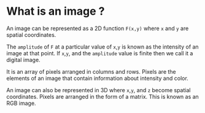 # What is an image ? 

An image can be represented as a 2D function `F(x,y)` where `x` and `y` are spatial coordinates.

The `amplitude` of `F` at a particular value of `x`,`y` is known as the intensity of an image at that point.
If `x`,`y`, and the `amplitude` value is finite then we call it a digital image.

It is an array of pixels arranged in columns and rows.
Pixels are the elements of an image that contain information about intensity and color.

An image can also be represented in 3D where `x`,`y`, and `z` become spatial coordinates. 
Pixels are arranged in the form of a matrix. 
This is known as an RGB image.